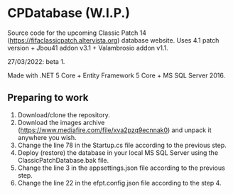 # CPDatabase (W.I.P.)
Source code for the upcoming Classic Patch 14 (https://fifaclassicpatch.altervista.org) database website. Uses 4.1 patch version + Jbou41 addon v3.1 + Valambrosio addon v1.1.

27/03/2022: beta 1.

Made with .NET 5 Core + Entity Framework 5 Core + MS SQL Server 2016.

## Preparing to work
1. Download/clone the repository.
2. Download the images archive (https://www.mediafire.com/file/xva2pzq9ecnnak0) and unpack it anywhere you wish.
3. Change the line 78 in the Startup.cs file according to the previous step.
4. Deploy (restore) the database in your local MS SQL Server using the ClassicPatchDatabase.bak file.
5. Change the line 3 in the appsettings.json file according to the previous step.
6. Change the line 22 in the efpt.config.json file according to the step 4.

